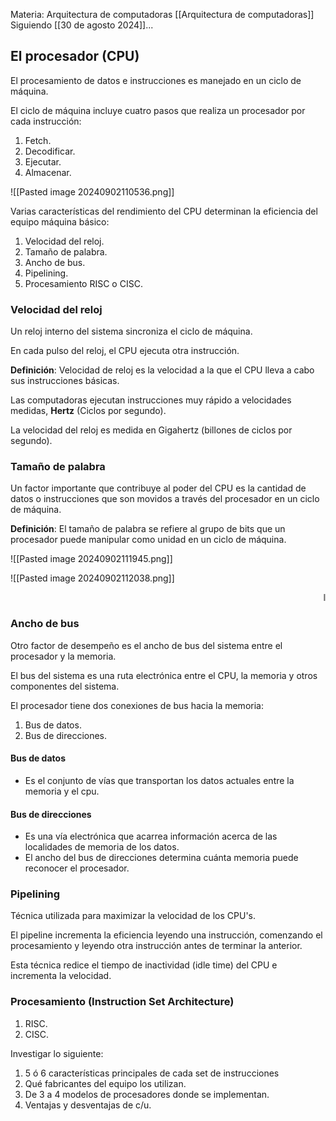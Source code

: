 Materia: Arquitectura de computadoras [[Arquitectura de computadoras]]
Siguiendo [[30 de agosto 2024]]... 

## El procesador (CPU)
El procesamiento de datos e instrucciones es manejado en un ciclo de máquina.

El ciclo de máquina incluye cuatro pasos que realiza un procesador por cada instrucción:
1. Fetch.
2. Decodificar.
3. Ejecutar.
4. Almacenar.

![[Pasted image 20240902110536.png]]

Varias características del rendimiento del CPU determinan la eficiencia del equipo máquina básico:
1. Velocidad del reloj.
2. Tamaño de palabra.
3. Ancho de bus.
4. Pipelining.
5. Procesamiento RISC o CISC.

### Velocidad del reloj
Un reloj interno del sistema sincroniza el ciclo de máquina.

En cada pulso del reloj, el CPU ejecuta otra instrucción.

**Definición**: Velocidad de reloj es la velocidad a la que el CPU lleva a cabo sus instrucciones básicas.

Las computadoras ejecutan instrucciones muy rápido a velocidades medidas, **Hertz** (Ciclos por segundo).

La velocidad del reloj es medida en Gigahertz (billones de ciclos por segundo).

### Tamaño de palabra
Un factor importante que contribuye al poder del CPU es la cantidad de datos o instrucciones que son movidos a través del procesador en un ciclo de máquina.

**Definición**: El tamaño de palabra se refiere al grupo de bits que un procesador puede manipular como unidad en un ciclo de máquina.

![[Pasted image 20240902111945.png]]

![[Pasted image 20240902112038.png]]

<marquee > I use Arch BTW </marquee>
### Ancho de bus
Otro factor de desempeño es el ancho de bus del sistema entre el procesador y la memoria.

El bus del sistema es una ruta electrónica entre el CPU, la memoria y otros componentes del sistema.

El procesador tiene dos conexiones de bus hacia la memoria:
1. Bus de datos.
2. Bus de direcciones.

#### Bus de datos
- Es el conjunto de vías que transportan los datos actuales entre la memoria y el cpu.

#### Bus de direcciones
- Es una vía electrónica que acarrea información acerca de las localidades de memoria de los datos.
- El ancho del bus de direcciones determina cuánta memoria puede reconocer el procesador.
### Pipelining
Técnica utilizada para maximizar la velocidad de los CPU's.

El pipeline incrementa la eficiencia leyendo una instrucción, comenzando el procesamiento y leyendo otra instrucción antes de terminar la anterior.

Esta técnica redice el tiempo de inactividad (idle time) del CPU e incrementa la velocidad.

### Procesamiento (Instruction Set Architecture)
1. RISC.
2. CISC.

Investigar lo siguiente:
1. 5 ó 6 características principales de cada set de instrucciones
2. Qué fabricantes del equipo los utilizan.
3. De 3 a 4 modelos de procesadores donde se implementan.
4. Ventajas y desventajas de c/u.